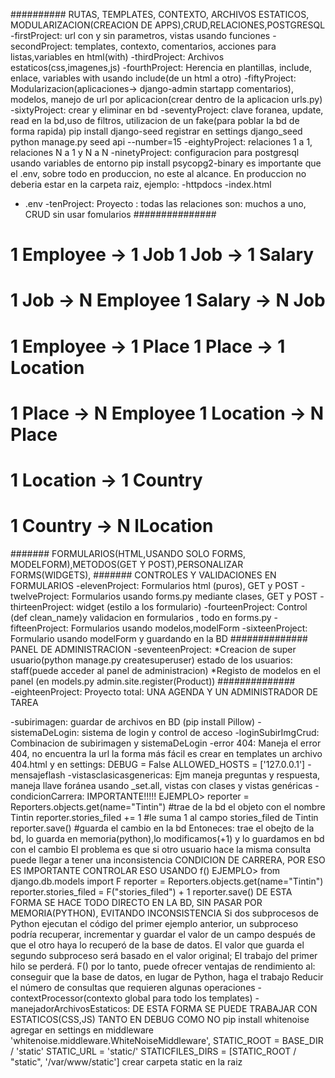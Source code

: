 ########## RUTAS, TEMPLATES, CONTEXTO, ARCHIVOS ESTATICOS, MODULARIZACION(CREACION DE APPS),CRUD,RELACIONES,POSTGRESQL
-firstProject: url con y sin parametros, vistas usando funciones
-secondProject: templates, contexto, comentarios, acciones para listas,variables en html(with)
-thirdProject: Archivos estaticos(css,imagenes,js)
-fourthProject: Herencia en plantillas, include, enlace, variables with usando include(de un html a otro)
-fiftyProject: Modularizacion(aplicaciones-> django-admin startapp comentarios), modelos,
 manejo de url por aplicacion(crear dentro de la aplicacion urls.py)
-sixtyProject: crear y eliminar en bd
-seventyProject: clave foranea, update, read en la bd,uso de filtros, utilizacion de un fake(para poblar la bd de forma rapida)
pip install django-seed
registrar en settings django_seed
python manage.py seed api --number=15
-eightyProject: relaciones 1 a 1, relaciones N a 1 y N a N
-ninetyProject: configuracion para postgresql usando variables de entorno
pip install psycopg2-binary
es importante que el .env, sobre todo en produccion, no este al alcance. 
En produccion no deberia estar en la carpeta raiz, ejemplo:
-httpdocs
    -index.html
- .env
-tenProject: Proyecto : todas las relaciones son: muchos a uno, CRUD sin usar fomularios
###############
# 1 Employee -> 1 Job       1 Job -> 1 Salary
# 1 Job -> N Employee       1 Salary -> N Job

# 1 Employee -> 1 Place     1 Place -> 1 Location
# 1 Place -> N Employee     1 Location -> N Place

#               1 Location -> 1 Country     
#               1 Country -> N lLocation
####### FORMULARIOS(HTML,USANDO SOLO FORMS, MODELFORM),METODOS(GET Y POST),PERSONALIZAR FORMS(WIDGETS),
####### CONTROLES Y VALIDACIONES EN FORMULARIOS
-elevenProject: Formularios html (puros), GET y POST
-twelveProject: Formularios usando forms.py mediante clases, GET y POST
-thirteenProject: widget (estilo a los formulario)
-fourteenProject: Control (def clean_name)y validacion en formularios , todo en forms.py
-fifteenProject: Formularios usando modelos,modelForm 
-sixteenProject: Formulario usando modelForm y guardando en la BD
############## PANEL DE ADMINISTRACION
-seventeenProject: *Creacion de super usuario(python manage.py createsuperuser)
                    estado de los usuarios: staff(puede acceder al panel de administracion)
                   *Registo de modelos en el panel (en models.py admin.site.register(Product))
##############                   
-eighteenProject: Proyecto total: UNA AGENDA Y UN ADMINISTRADOR DE TAREA

-subirimagen: guardar de archivos en BD (pip install Pillow)
-sistemaDeLogin: sistema de login y control de acceso
-loginSubirImgCrud: Combinacion de subirimagen y sistemaDeLogin
-error 404: Maneja el error 404, no encuentra la url 
la forma más fácil es crear en templates un archivo 404.html y en settings:
DEBUG = False
ALLOWED_HOSTS = ['127.0.0.1']
-mensajeflash
-vistasclasicasgenericas: Ejm maneja preguntas y respuesta, maneja llave foránea usando _set.all, vistas con clases y vistas genéricas
-condicionCarrera: IMPORTANTE!!!!!
EJEMPLO>
reporter = Reporters.objects.get(name="Tintin") #trae de la bd el objeto con el nombre Tintin
reporter.stories_filed += 1 #le suma 1 al campo stories_filed de Tintin
reporter.save()   #guarda el cambio en la bd
Entoneces: trae el obejto de la bd, lo guarda en memoria(python),lo modificamos(+1) y lo guardamos en bd con el cambio
El problema es que si otro usuario hace la misma consulta puede llegar a tener una inconsistencia
CONDICION DE CARRERA, POR ESO ES IMPORTANTE CONTROLAR ESO USANDO f() EJEMPLO>
from django.db.models import F
reporter = Reporters.objects.get(name="Tintin") 
reporter.stories_filed = F("stories_filed") + 1
reporter.save()
DE ESTA FORMA SE HACE TODO DIRECTO EN LA BD, SIN PASAR POR MEMORIA(PYTHON), EVITANDO INCONSISTENCIA
Si dos subprocesos de Python ejecutan el código del primer ejemplo anterior, un subproceso podría recuperar, incrementar y guardar el valor de un campo después de que el otro haya lo recuperó de la base de datos.
El valor que guarda el segundo subproceso será basado en el valor original; El trabajo del primer hilo se perderá.
F() por lo tanto, puede ofrecer ventajas de rendimiento al:
    conseguir que la base de datos, en lugar de Python, haga el trabajo
    Reducir el número de consultas que requieren algunas operaciones
-contextProcessor(contexto global para todo los templates) 
-manejadorArchivosEstaticos: DE ESTA FORMA SE PUEDE TRABAJAR CON ESTATICOS(CSS,JS) TANTO EN DEBUG COMO NO
pip install whitenoise
agregar en settings en middleware 'whitenoise.middleware.WhiteNoiseMiddleware',
STATIC_ROOT = BASE_DIR / 'static'
STATIC_URL = 'static/'
STATICFILES_DIRS = [STATIC_ROOT / "static", '/var/www/static']
crear carpeta static en la raiz


